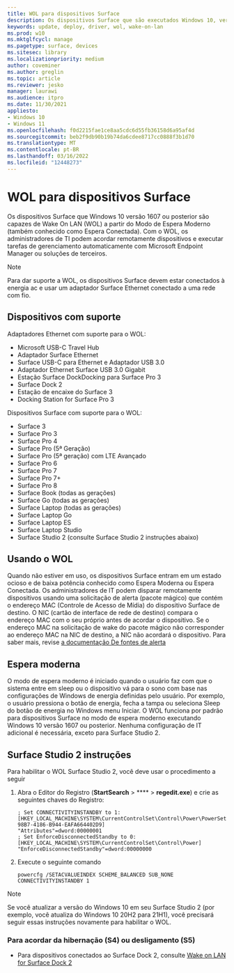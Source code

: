 ```yaml
---
title: WOL para dispositivos Surface
description: Os dispositivos Surface que são executados Windows 10, versão 1607 ou posterior e usam um adaptador Surface Ethernet para se conectar a uma rede com fio são capazes de wake on lan (WOL) a partir de Modern Standby.
keywords: update, deploy, driver, wol, wake-on-lan
ms.prod: w10
ms.mktglfcycl: manage
ms.pagetype: surface, devices
ms.sitesec: library
ms.localizationpriority: medium
author: coveminer
ms.author: greglin
ms.topic: article
ms.reviewer: jesko
manager: laurawi
ms.audience: itpro
ms.date: 11/30/2021
appliesto:
- Windows 10
- Windows 11
ms.openlocfilehash: f0d2215fae1ce8aa5cdc6d55fb36158d6a95af4d
ms.sourcegitcommit: beb2f9db90b19b74da6cdee8717cc0888f3b1d70
ms.translationtype: MT
ms.contentlocale: pt-BR
ms.lasthandoff: 03/16/2022
ms.locfileid: "12448273"
---
```

# <a name="wake-on-lan-for-surface-devices"></a>WOL para dispositivos Surface 

Os dispositivos Surface que Windows 10 versão 1607 ou posterior são capazes de Wake On LAN (WOL) a partir do Modo de Espera Moderno (também conhecido como Espera Conectada). Com o WOL, os administradores de TI podem acordar remotamente dispositivos e executar tarefas de gerenciamento automaticamente com Microsoft Endpoint Manager ou soluções de terceiros.

>[!NOTE]
>Para dar suporte a WOL, os dispositivos Surface devem estar conectados à energia ac e usar um adaptador Surface Ethernet conectado a uma rede com fio.

## <a name="supported-devices"></a>Dispositivos com suporte

Adaptadores Ethernet com suporte para o WOL:

- Microsoft USB-C Travel Hub
- Adaptador Surface Ethernet
- Surface USB-C para Ethernet e Adaptador USB 3.0
- Adaptador Ethernet Surface USB 3.0 Gigabit 
- Estação Surface DockDocking para Surface Pro 3 
- Surface Dock 2
- Estação de encaixe do Surface 3
- Docking Station for Surface Pro 3 

Dispositivos Surface com suporte para o WOL:

- Surface 3
- Surface Pro 3
- Surface Pro 4
- Surface Pro (5ª Geração)
- Surface Pro (5ª geração) com LTE Avançado
- Surface Pro 6
- Surface Pro 7
- Surface Pro 7+
- Surface Pro 8
- Surface Book (todas as gerações)
- Surface Go (todas as gerações)
- Surface Laptop (todas as gerações)
- Surface Laptop Go
- Surface Laptop ES
- Surface Laptop Studio
- Surface Studio 2 (consulte Surface Studio 2 instruções abaixo)


## <a name="using-wol"></a>Usando o WOL 

Quando não estiver em uso, os dispositivos Surface entram em um estado ocioso e de baixa potência conhecido como Espera Moderna ou Espera Conectada. Os administradores de IT podem disparar remotamente dispositivos usando uma solicitação de alerta (pacote mágico) que contém o endereço MAC (Controle de Acesso de Mídia) do dispositivo Surface de destino. O NIC (cartão de interface de rede de destino) compara o endereço MAC com o seu próprio antes de acordar o dispositivo. Se o endereço MAC na solicitação de wake do pacote mágico não corresponder ao endereço MAC na NIC de destino, a NIC não acordará o dispositivo. Para saber mais, revise [a documentação De fontes de alerta](/windows-hardware/design/device-experiences/modern-standby-wake-sources)

## <a name="modern-standby"></a>Espera moderna

O modo de espera moderno é iniciado quando o usuário faz com que o sistema entre em sleep ou o dispositivo vá para o sono com base nas configurações de Windows de energia definidas pelo usuário. Por exemplo, o usuário pressiona o botão de energia, fecha a tampa ou seleciona Sleep do botão de energia no Windows menu Iniciar. O WOL funciona por padrão para dispositivos Surface no modo de espera moderno executando Windows 10 versão 1607 ou posterior. Nenhuma configuração de IT adicional é necessária, exceto para Surface Studio 2.

## <a name="surface-studio-2-instructions"></a>Surface Studio 2 instruções

Para habilitar o WOL Surface Studio 2, você deve usar o procedimento a seguir

1. Abra o Editor do Registro (**StartSearch** > **** > **regedit.exe**) e crie as seguintes chaves do Registro:

   ```console
   ; Set CONNECTIVITYINSTANDBY to 1:
   [HKEY_LOCAL_MACHINE\SYSTEM\CurrentControlSet\Control\Power\PowerSettings\F15576E8-98B7-4186-B944-EAFA664402D9]
   "Attributes"=dword:00000001
   ; Set EnforceDisconnectedStandby to 0:
   [HKEY_LOCAL_MACHINE\SYSTEM\CurrentControlSet\Control\Power]
   "EnforceDisconnectedStandby"=dword:00000000
   ```

2. Execute o seguinte comando

    ```powercfg /SETACVALUEINDEX SCHEME_BALANCED SUB_NONE CONNECTIVITYINSTANDBY 1```

> [!NOTE]
> Se você atualizar a versão do Windows 10 em seu Surface Studio 2 (por exemplo, você atualiza do Windows 10 20H2 para 21H1), você precisará seguir essas instruções novamente para habilitar o WOL.


### <a name="to-wake-from-hibernation-s4-or-shutdown-s5"></a>Para acordar da hibernação (S4) ou desligamento (S5) 

- Para dispositivos conectados ao Surface Dock 2, consulte [Wake on LAN for Surface Dock 2](wake-on-lan-surface-dock2.md)
